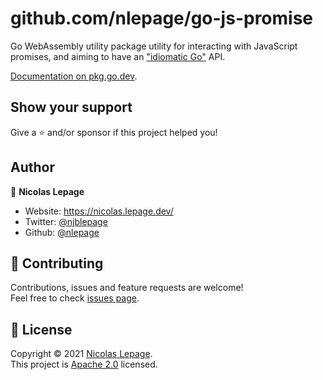 # github.com/nlepage/go-js-promise

Go WebAssembly utility package utility for interacting with JavaScript promises, and aiming to have an ["idiomatic Go"](https://dave.cheney.net/2020/02/23/the-zen-of-go) API.

[Documentation on pkg.go.dev](https://pkg.go.dev/github.com/nlepage/go-js-promise).

## Show your support

Give a ⭐️ and/or sponsor if this project helped you!

## Author

👤 **Nicolas Lepage**

* Website: https://nicolas.lepage.dev/
* Twitter: [@njblepage](https://twitter.com/njblepage)
* Github: [@nlepage](https://github.com/nlepage)

## 🤝 Contributing

Contributions, issues and feature requests are welcome!<br />Feel free to check [issues page](https://github.com/nlepage/go-js-promise/issues).

## 📝 License

Copyright © 2021 [Nicolas Lepage](https://github.com/nlepage).<br />
This project is [Apache 2.0](https://github.com/nlepage/go-js-promise/blob/master/LICENSE) licensed.
